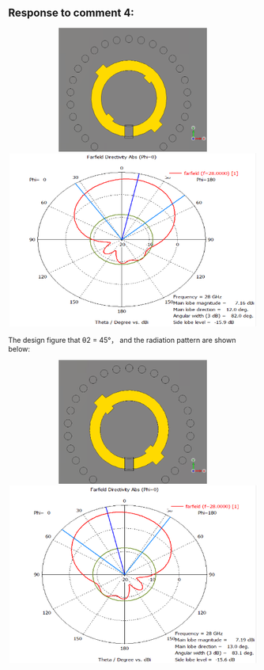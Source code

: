 ## Response to comment 4:

<div align=center><img src="https://github.com/dannychk/TAP-Response/blob/master/28R_38L.png" width="300" height="250" /></div>

<div align=center><img src="https://github.com/dannychk/TAP-Response/blob/master/28L_38L-dir.png" width="500" height="350" /></div>

The design figure that θ2 = 45°， and the radiation pattern are shown below:

<div align=center><img src="https://github.com/dannychk/TAP-Response/blob/master/28L_38L.png" width="300" height="250" /></div>

<div align=center><img src="https://github.com/dannychk/TAP-Response/blob/master/28R_38L-dir.png" width="500" height="359" /></div>

